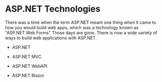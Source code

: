 # ASP.NET Technologies
There was a time when the term ASP.NET meant one thing when it came to how you would build web apps, which was a technology known as "ASP.NET Web Forms"  Those days are gone.  There is now a wide variety of ways to build web applications with ASP.NET.

- ASP.NET 
- ASP.NET MVC

- ASP.NET WebAPI

- ASP.NET Blazor